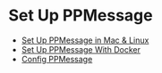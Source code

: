 # Set Up PPMessage

* [Set Up PPMessage in Mac & Linux](./set-up-ppmessage.md)
* [Set Up PPMessage With Docker](./set-up-ppmessage-with-docker.md)
* [Config PPMessage](./config-ppmessage.md)
